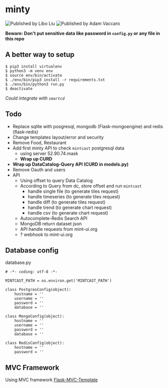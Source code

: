 # minty

![Published by Libo Liu](https://img.shields.io/badge/Libo%20Liu-Author-blue.svg)
![Published by Adam Vaccaro](https://img.shields.io/badge/Xuan%20Yang-Author-blue.svg)

**Beware: Don't put sensitive data like password in `config.py` or any file in this repo**

## A better way to setup

```
$ pip3 install virtualenv
$ python3 -m venv env
$ source env/bin/activate
$ ./env/bin/pip3 install -r requirements.txt
$ ./env/bin/python3 run.py
$ deactivate
```

*Could integrate with `smartcd`*


## Todo

- Replace sqlite with posgresql, mongodb (Flask-mongoengine) and redis (flask-redis)
- Change templates layout/error and security
- Remove Food, Restaurant
- Add first minty API to check `mintcast` postgresql data
	- using server 52.90.74.mask
	- **Wrap up CURD**
- **Wrap up DataCatalog-Query API (CURD in models.py)**
- Remove Oauth and users
- API
	- Using offset to query Data Catalog
	- According to Query from dc, store offset and run `mintcast`
		- handle single file (to generate tiles request)
		- handle timeseries (to generate tiles request)
		- handle diff (to generate tiles request)
		- handle trend (to generate chart request)
		- handle csv (to generate chart request)
	- Autocomplete-Redis Search API
	- MongoDB return dataset json
	- API handle requests from mint-ui.org
	- ? webhook to mint-ui.org


## Database config

database.py
```
# -*- coding: utf-8 -*-

MINTCAST_PATH = os.environ.get('MINTCAST_PATH')

class PostgresConfig(object):
	hostname = ''
	username = ''
	password = ''
	database = ''

class MongoConfig(object):
	hostname = ''
	username = ''
	password = ''
	database = ''

class RedisConfig(object):
	hostname = ''
	password = ''
```


## MVC Framework

Using MVC framework [Flask-MVC-Template](https://github.com/CharlyJazz/Flask-MVC-Template)

